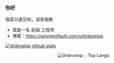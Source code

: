 ### 你好  

 很高兴遇见你，请多指教

- 我是一名 前端 工程师
- 博客：https://segmentfault.com/u/drdevelop

[![drdevelop github stats](https://github-readme-stats.vercel.app/api?username=drdevelop)](//segmentfault.com/u/drdevelop)

<p align="center"><img src="https://github-readme-stats.vercel.app/api/top-langs/?username=drdevelop&langs_count=10&theme=tokyonight&layout=compact" alt="drdevelop :: Top Langs" /></p>

